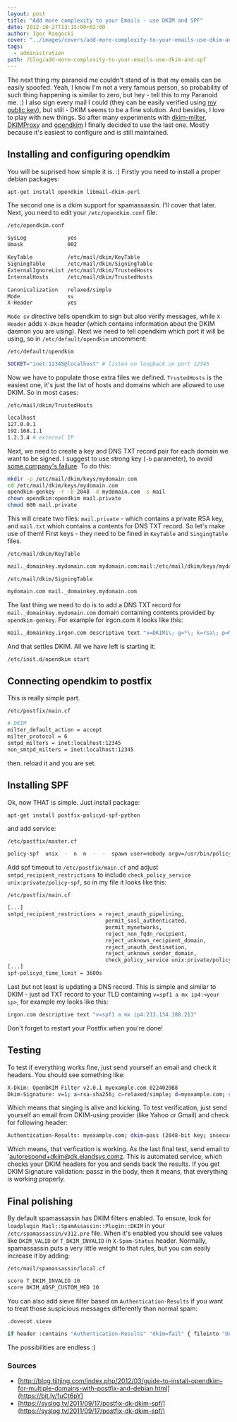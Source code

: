 ```yaml
---
layout: post
title: "Add more complexity to your Emails - use DKIM and SPF"
date: 2012-10-27T13:15:00+02:00
author: Igor Rzegocki
cover: "../images/covers/add-more-complexity-to-your-emails-use-dkim-and-spf.jpg"
tags:
  - administration
path: /blog/add-more-complexity-to-your-emails-use-dkim-and-spf
---
```


The next thing my paranoid me couldn't stand of is that my emails can be easily
spoofed. Yeah, I know I'm not a very famous person, so probability of such
thing happening is similar to zero, but hey - tell this to my Paranoid me. :)
I also sign every mail I could (they can be easily verified using
[my public key](../files/public-key.txt)), but still - DKIM seems to be a fine
solution. And besides, I love to play with new things. So after many
experiments with [dkim-milter](https://sourceforge.net/projects/dkim-milter/),
[DKIMProxy](https://sourceforge.net/projects/dkimproxy/) and
[opendkim](https://bit.ly/2PRstaj) I finally decided to use the last one.
Mostly because it's easiest to configure and is still maintained.

<!--more-->

## Installing and configuring opendkim

You will be suprised how simple it is. :) Firstly you need to install a proper
debian packages:

```bash
apt-get install opendkim libmail-dkim-perl
```

The second one is a dkim support for spamassassin. I'll cover that later. Next,
you need to edit your `/etc/opendkim.conf` file:

`/etc/opendkim.conf`
```bash
SysLog             yes
Umask              002

KeyTable           /etc/mail/dkim/KeyTable
SigningTable       /etc/mail/dkim/SigningTable
ExternalIgnoreList /etc/mail/dkim/TrustedHosts
InternalHosts      /etc/mail/dkim/TrustedHosts

Canonicalization   relaxed/simple
Mode               sv
X-Header           yes
```

`Mode sv` directive tells opendkim to sign but also verify messages, while
`X-Header` adds `X-Dkim` header (which contains information about the DKIM
daemon you are using). Next we need to tell opendkim which port it will be
using, so in `/etc/default/opendkim` uncomment:

`/etc/default/opendkim`
```bash
SOCKET="inet:12345@localhost" # listen on loopback on port 12345
```

Now we have to populate those extra files we defined. `TrustedHosts` is the
easiest one, it's just the list of hosts and domains which are allowed to use
DKIM. So in most cases:

`/etc/mail/dkim/TrustedHosts`
```bash
localhost
127.0.0.1
192.168.1.1
1.2.3.4 # external IP
```

Next, we need to create a key and DNS TXT record pair for each domain we want
to be signed. I suggest to use strong key (`-b` parameter), to avoid
[some company's failure](https://www.wired.com/threatlevel/2012/10/dkim-vulnerability-widespread).
To do this:

```bash
mkdir -p /etc/mail/dkim/keys/mydomain.com
cd /etc/mail/dkim/keys/mydomain.com
opendkim-genkey -r -b 2048 -d mydomain.com -s mail
chown opendkim:opendkim mail.private
chmod 600 mail.private
```

This will create two files: `mail.private` - which contains a private RSA key,
and `mail.txt` which contains a contents for DNS TXT record. So let's make use
of them! First keys - they need to be fined in `KeyTable` and `SingingTable`
files.

`/etc/mail/dkim/KeyTable`
```bash
mail._domainkey.mydomain.com mydomain.com:mail:/etc/mail/dkim/keys/mydomain.com/mail.private
```

`/etc/mail/dkim/SigningTable`
```bash
mydomain.com mail._domainkey.mydomain.com
```

The last thing we need to do is to add a DNS TXT record for
`mail._domainkey.mydomain.com` domain containing contents provided by
`opendkim-genkey`. For example for irgon.com it looks like this:

```bash
mail._domainkey.irgon.com descriptive text "v=DKIM1\; g=*\; k=rsa\; p=MIIBIjANBgkqhkiG9w0BAQEFAAOCAQ8AMIIBCgKCAQEAsfIThdXoizR6sop0gifPwPkT45I/KnTTNKDS4BHWtoU6as62c/3BRQuKqDAIacheZzWbfEPq/M2YvoNrVhx1laltg7aeUhZlcVOtz415lIy8M8oUVTCDxewBKsTEQD5M4Roaadoj7vzpA1JMcOEv36TizFq/KB5GL46pVNyOMJ+Mg" "97F+EQQeiOFsn/T+tNuxWky3l4Qky3S8U34wYmRSr+sVLu4U31QtocwL4uJ7ofVNdVk0baYo7s1HYnM3CGEKK+zdHTR/AoNiquvVX1lLX9s85bade4cNuRaINjzDyM4fAglLgSHZEtRcRlYqdMEpQcplI1OaSxIFS4DpFL3RwIDAQAB"
```

And that settles DKIM. All we have left is starting it:

```bash
/etc/init.d/opendkim start
```

## Connecting opendkim to postfix

This is really simple part.

`/etc/postfix/main.cf`
```bash
# DKIM
milter_default_action = accept
milter_protocol = 6
smtpd_milters = inet:localhost:12345
non_smtpd_milters = inet:localhost:12345
```

then. reload it and you are set.

## Installing SPF

Ok, now THAT is simple. Just install package:

```bash
apt-get install postfix-policyd-spf-python
```

and add service:

`/etc/postfix/master.cf`
```bash
policy-spf  unix  -  n  n  -  -  spawn user=nobody argv=/usr/bin/policyd-spf
```

Add spf timeout to `/etc/postfix/main.cf` and adjust
`smtpd_recipient_restrictions` to include
`check_policy_service unix:private/policy-spf`, so in my file it looks like
this:

`/etc/postfix/main.cf`
```bash
[...]
smtpd_recipient_restrictions = reject_unauth_pipelining,
                               permit_sasl_authenticated,
                               permit_mynetworks,
                               reject_non_fqdn_recipient,
                               reject_unknown_recipient_domain,
                               reject_unauth_destination,
                               reject_unknown_sender_domain,
                               check_policy_service unix:private/policy-spf
[...]
spf-policyd_time_limit = 3600s
```

Last but not least is updating a DNS record. This is simple and similar to DKIM -
just ad TXT record to your TLD containing `v=spf1 a mx ip4:<your ip>`, for
example my looks like this:

```bash
irgon.com descriptive text "v=spf1 a mx ip4:213.134.188.213"
```

Don't forget to restart your Postfix when you're done!

## Testing

To test if everything works fine, just send yourself an email and check it
headers. You should see something like:

```bash
X-Dkim: OpenDKIM Filter v2.0.1 myexample.com 0224020B8
Dkim-Signature: v=1; a=rsa-sha256; c=relaxed/simple; d=myexample.com; s=mail; t=1351357546; bh=Rskt6Q/nZKmxgXkWUYP6cCBSDJhtkVT0PSrUEVGVgp4=; h=From:Content-Type:Content-Transfer-Encoding:Subject:Message-Id: Date:To:Mime-Version; b=phPQdG6HYaders4Xv0TsK2mT+PFYVk/brOFpnmCjCZtvbeGJ+XwrNk4Tnc9xGELtAglLOVplSvMV9nTK6xonta1qLTtnLYPsY4o/WPfyZYDgHmp6X9ZYP4otAHYK3jC00PbKGNqhXeD3bCc7CBV/aVGMQX4Bt0TjAAgndeYCI9VnvR2zH0iTEjlAT2OXrh2JV+wrK5UOXae8gRPT28F2Mg325YOiDwD1T5bgFtfc9mh2s/NRcy7lyDiPcb3CNV+nMXKyq/47o22LlALv5g5+OBBZACQYpYtgalM54InQDPoL/udvKtI/YYaiByFLwqeYFh2LXX6et 9dAiNCRLL+EoA==
```

Which means that singing is alive and kicking. To test verification, just send
yourself an email from DKIM-using provider (like Yahoo or Gmail) and check for
following header:

```bash
Authentication-Results: myexample.com; dkim=pass (2048-bit key; insecure key) header.i=@gmail.com; dkim-adsp=pass
```

Which means, that verfication is working. As the last final test, send email to
`autorespond+dkim@dk.elandsys.comz. This is automated service, which checks
your DKIM headers for you and sends back the results. If you get DKIM Signature
validation: passz in the body, then it means, that everything is working
properly.

## Final polishing

By default spamassassin has DKIM filters enabled. To ensure, look for
`loadplugin Mail::SpamAssassin::Plugin::DKIM` in your
`/etc/spamassassin/v312.pre` file. When it's enabled you should see values like
`DKIM_VALID` or `T_DKIM_INVALID` in `X-Spam-Status` header. Normally,
spamassassin puts a very little weight to that rules, but you can easily
increase it by adding:

`/etc/mail/spamassassin/local.cf`
```bash
score T_DKIM_INVALID 10
score DKIM_ADSP_CUSTOM_MED 10
```

You can also add sieve filter based on `Authentication-Results` if you want to
treat those suspicious messages differently than normal spam:

`.dovecot.sieve`
```bash
if header :contains "Authentication-Results" "dkim=fail" { fileinto "DANGER"; stop; }
```

The possibilities are endless :)

### Sources

* [http://blog.tjitjing.com/index.php/2012/03/guide-to-install-opendkim-for-multiple-domains-with-postfix-and-debian.html](https://bit.ly/1uCt6pY)
* [https://syslog.tv/2011/09/17/postfix-dk-dkim-spf/](https://syslog.tv/2011/09/17/postfix-dk-dkim-spf/)
